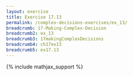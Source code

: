 ```yaml
---
layout: exercise
title: Exercise 17.13
permalink: /complex-decisions-exercises/ex_13/
breadcrumb: 17-Making-Complex-Decision
breadcrumb2: ex_13
breadcrumb3: 17makingComplexDecisions
breadcrumb4: ch17ex13
breadcrumb5: ex17.13
---
```


{% include mathjax_support %}

